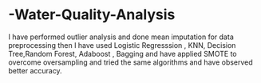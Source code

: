 # -Water-Quality-Analysis
I have performed outlier analysis and done mean imputation for data preprocessing then I have used Logistic Regresssion , KNN, Decision Tree,Random Forest, Adaboost , Bagging and have applied SMOTE to overcome oversampling and tried the same algorithms and have observed better accuracy.
